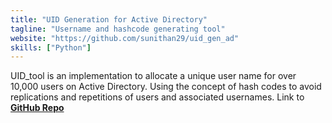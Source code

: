 ```yaml
---
title: "UID Generation for Active Directory"
tagline: "Username and hashcode generating tool"
website: "https://github.com/sunithan29/uid_gen_ad"
skills: ["Python"]
---
```


UID_tool is an implementation to allocate a unique user name for over 10,000 users on Active Directory. Using the concept of  hash codes to avoid replications and repetitions of users and associated usernames. Link to **[GitHub Repo](https://github.com/sunithan29/uid_gen_ad)**
